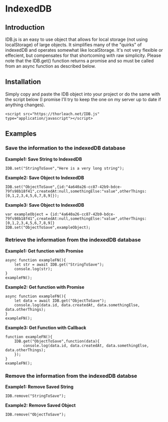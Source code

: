# IndexedDB

## Introduction

IDB.js is an easy to use object that allows for local storage (not using localStorage) of large objects. It simplifies many of the "quirks" of indexedDB and operates somewhat like localStorage. It's not very flexible or effecient, but compensates for that shortcoming with raw simplicity. Please note that the IDB.get() function returns a promise and so must be called from an async function as described below.

## Installation

Simply copy and paste the IDB object into your project or do the same with the script below (I promise I'll try to keep the one on my server up to date if anything changes).

```
<script src="https://thorleach.net/IDB.js" type="application/javascript"></script>
```

## Examples

### Save the information to the indexedDB database

**Example1: Save String to IndexedDB** 
```
IDB.set("StringToSave","Here is a very long string");
```

**Example2: Save Object to IndexedDB** 
```
IDB.set("ObjectToSave",{id:"4a640a26-cc87-42b9-bdce-79fs98b18f41",createdAt:null,somethingElse:"value",otherThings:[0,1,2,3,4,5,6,7,8,9]});
```

**Example3: Save Object to IndexedDB** 
```
var exampleObject = {id:"4a640a26-cc87-42b9-bdce-79fs98b18f41",createdAt:null,somethingElse:"value",otherThings:[0,1,2,3,4,5,6,7,8,9]}
IDB.set("ObjectToSave",exampleObject);
```

### Retrieve the information from the indexedDB database

**Example1: Get function with Promise** 
```
async function exampleFN(){
    let str = await IDB.get("StringToSave");
    console.log(str);
}
exampleFN();
```

**Example2: Get function with Promise**
```
async function exampleFN(){
    let data = await IDB.get("ObjectToSave");
    console.log(data.id, data.createdAt, data.somethingElse, data.otherThings);
}
exampleFN();
```

**Example3: Get Function with Callback**
```
function exampleFN(){
    IDB.get("ObjectToSave",function(data){
        console.log(data.id, data.createdAt, data.somethingElse, data.otherThings);
    });
}
exampleFN();
```

### Remove the information from the indexedDB databse

**Example1: Remove Saved String**
```
IDB.remove("StringToSave");
```

**Example2: Remove Saved Object** 
```
IDB.remove("ObjectToSave");
```
